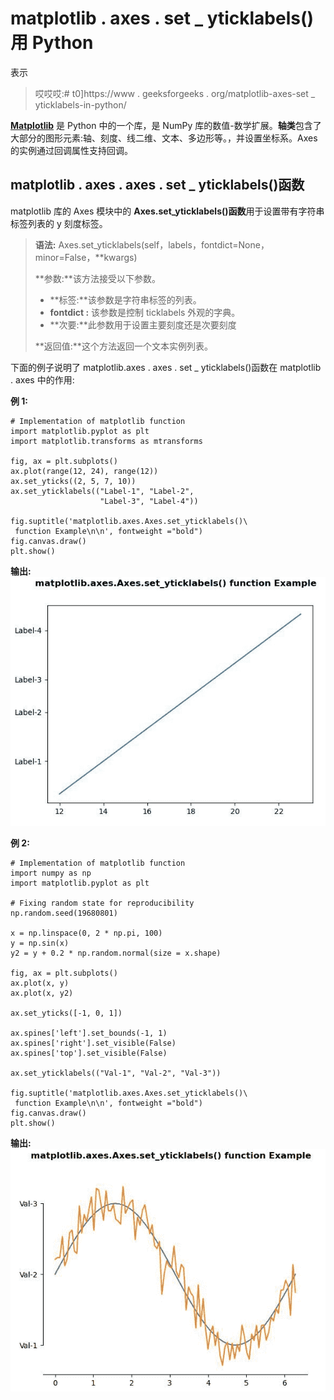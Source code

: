 # matplotlib . axes . set _ yticklabels()用 Python

表示

> 哎哎哎:# t0]https://www . geeksforgeeks . org/matplotlib-axes-set _ yticklabels-in-python/

**[Matplotlib](https://www.geeksforgeeks.org/python-introduction-matplotlib/)** 是 Python 中的一个库，是 NumPy 库的数值-数学扩展。**轴类**包含了大部分的图形元素:轴、刻度、线二维、文本、多边形等。，并设置坐标系。Axes 的实例通过回调属性支持回调。

## matplotlib . axes . axes . set _ yticklabels()函数

matplotlib 库的 Axes 模块中的 **Axes.set_yticklabels()函数**用于设置带有字符串标签列表的 y 刻度标签。

> **语法:** Axes.set_yticklabels(self，labels，fontdict=None，minor=False，**kwargs)
> 
> **参数:**该方法接受以下参数。
> 
> *   **标签:**该参数是字符串标签的列表。
> *   **fontdict :** 该参数是控制 ticklabels 外观的字典。
> *   **次要:**此参数用于设置主要刻度还是次要刻度
> 
> **返回值:**这个方法返回一个文本实例列表。

下面的例子说明了 matplotlib.axes . axes . set _ yticklabels()函数在 matplotlib . axes 中的作用:

**例 1:**

```
# Implementation of matplotlib function
import matplotlib.pyplot as plt
import matplotlib.transforms as mtransforms

fig, ax = plt.subplots()
ax.plot(range(12, 24), range(12))
ax.set_yticks((2, 5, 7, 10))
ax.set_yticklabels(("Label-1", "Label-2",
                    "Label-3", "Label-4"))

fig.suptitle('matplotlib.axes.Axes.set_yticklabels()\
 function Example\n\n', fontweight ="bold")
fig.canvas.draw()
plt.show()
```

**输出:**
![](img/1a358eb23902103218872667c56d983c.png)

**例 2:**

```
# Implementation of matplotlib function
import numpy as np
import matplotlib.pyplot as plt

# Fixing random state for reproducibility
np.random.seed(19680801)

x = np.linspace(0, 2 * np.pi, 100)
y = np.sin(x)
y2 = y + 0.2 * np.random.normal(size = x.shape)

fig, ax = plt.subplots()
ax.plot(x, y)
ax.plot(x, y2)

ax.set_yticks([-1, 0, 1])

ax.spines['left'].set_bounds(-1, 1)
ax.spines['right'].set_visible(False)
ax.spines['top'].set_visible(False)

ax.set_yticklabels(("Val-1", "Val-2", "Val-3"))

fig.suptitle('matplotlib.axes.Axes.set_yticklabels()\
 function Example\n\n', fontweight ="bold")
fig.canvas.draw()
plt.show()
```

**输出:**
![](img/1dfc57fd58763cd1bc8eb1105dc475f6.png)